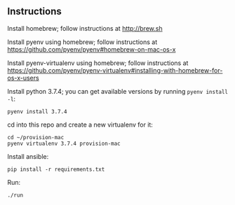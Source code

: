 ## Instructions

Install homebrew; follow instructions at http://brew.sh

Install pyenv using homebrew; follow instructions at https://github.com/pyenv/pyenv#homebrew-on-mac-os-x

Install pyenv-virtualenv using homebrew; follow instructions at https://github.com/pyenv/pyenv-virtualenv#installing-with-homebrew-for-os-x-users

Install python 3.7.4; you can get available versions by running `pyenv install -l`:

    pyenv install 3.7.4

cd into this repo and create a new virtualenv for it:

    cd ~/provision-mac
    pyenv virtualenv 3.7.4 provision-mac

Install ansible:

    pip install -r requirements.txt

Run:

    ./run
